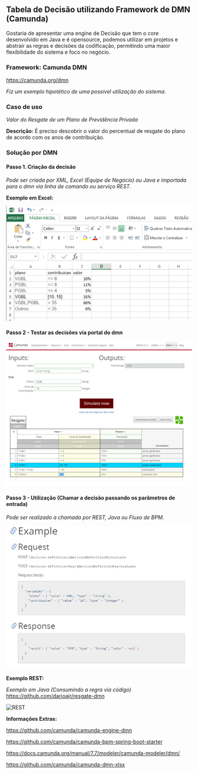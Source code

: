 ## Tabela de Decisão utilizando Framework de DMN (Camunda)

Gostaria de apresentar uma engine de Decisão que tem o core desenvolvido em Java e é opensource, 
podemos utilizar em projetos e abstrair as regras e decisões da codificação, permitindo uma maior flexibilidade do sistema e foco no negócio.
<!-- blank line -->
<!-- blank line -->
### Framework: Camunda DMN 
<https://camunda.org/dmn>
<!-- blank line -->
<!-- blank line -->
_Fiz um exemplo hipotético de uma possível utilização do sistema._
<!-- blank line -->
### Caso de uso
<!-- blank line -->
_Valor do Resgate de um Plano de Previdência Privada_
<!-- blank line -->
**Descrição:** É preciso descobrir o valor do percentual de resgate do plano de acordo com os anos de contribuição.
<!-- blank line -->
### Solução por DMN

#### Passo 1. Criação da decisão
_Pode ser criada por XML, Excel (Equipe de Negócio) ou Java e importada para o dmn via linha de comando ou serviço REST._

**Exemplo em Excel:**
<!-- blank line -->
![Excel](https://github.com/darioajr/resgate-dmn/raw/master/screenshot/excel.png "Excel")


#### Passo 2 - Testar as decisões via portal do dmn
<!-- blank line -->
![Simulação](https://github.com/darioajr/resgate-dmn/raw/master/screenshot/simulate.png "Simulação")

#### Passo 3 - Utilização (Chamar a decisão passando os parâmetros de entrada)
_Pode ser realizado a chamada por REST, Java ou Fluxo de BPM._
<!-- blank line -->
![REST](https://github.com/darioajr/resgate-dmn/raw/master/screenshot/response.png "REST")


**Exemplo REST:**
<!-- blank line -->
_Exemplo em Java (Consumindo a regra via código)_
https://github.com/darioajr/resgate-dmn
<!-- blank line -->
![REST](https://github.com/darioajr/resgate-dmn/raw/master/screenshot/vscode.jpg "REST")

<!-- blank line -->
<!-- blank line -->
**Informações Extras:**
<!-- blank line -->
<https://github.com/camunda/camunda-engine-dmn>
<!-- blank line -->
<https://github.com/camunda/camunda-bpm-spring-boot-starter>
<!-- blank line -->
<https://docs.camunda.org/manual/7.7/modeler/camunda-modeler/dmn/>
<!-- blank line -->
<https://github.com/camunda/camunda-dmn-xlsx>
<!-- blank line -->
